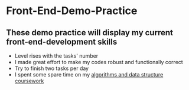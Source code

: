 # Front-End-Demo-Practice
These demo practice will display my current front-end-development skills
-
* Level rises with the tasks' number
* I made great effort to make my codes robust and functionally correct
* Try to finish two tasks per day
* I spent some spare time on my [algorithms and data structure coursework](https://github.com/KamyC/Data-Structure-and-Algorithms)

